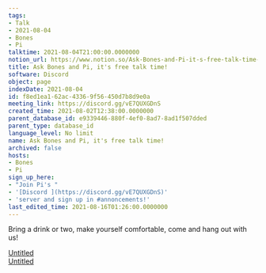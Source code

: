 ```yaml
---
tags:
- Talk
- 2021-08-04
- Bones
- Pi
talktime: 2021-08-04T21:00:00.0000000
notion_url: https://www.notion.so/Ask-Bones-and-Pi-it-s-free-talk-time-f8ed1ea162ac43369f56450d7b8d9e0a
title: Ask Bones and Pi, it's free talk time!
software: Discord
object: page
indexDate: 2021-08-04
id: f8ed1ea1-62ac-4336-9f56-450d7b8d9e0a
meeting_link: https://discord.gg/vE7QUXGDnS
created_time: 2021-08-02T12:38:00.0000000
parent_database_id: e9339446-880f-4ef0-8ad7-8ad1f507dded
parent_type: database_id
language_level: No limit
name: Ask Bones and Pi, it's free talk time!
archived: false
hosts:
- Bones
- Pi
sign_up_here:
- "Join Pi's "
- '[Discord ](https://discord.gg/vE7QUXGDnS)'
- 'server and sign up in #annoncements!'
last_edited_time: 2021-08-16T01:26:00.0000000
---
```


Bring a drink or two, make yourself comfortable, come and hang out with us!

[Untitled](https://www.notion.so/12c4a9e645d54aefa860b5f927a0b220)   
[Untitled](https://www.notion.so/482e61b02b9c4456b2b4fe86bb7544c6)   







